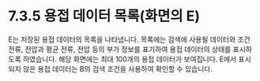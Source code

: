 ﻿# 7.3.5 용접 데이터 목록(화면의 E)

E는 저장된 용접 데이터의 목록을 나타냅니다. 목록에는 검색에 사용될 데이터와 조건 전류, 전압과 평균 전류, 전압 등의 부가 정보를 표기하여 용접 데이터의 상태를 표시하도록 하였습니다. 해당 화면에는 최대 100개의 용접 데이터가 보여집니다. E에서 표시되지 않은 용접 데이터는 B의 검색 조건을 사용하여 확인할 수 있습니다.
